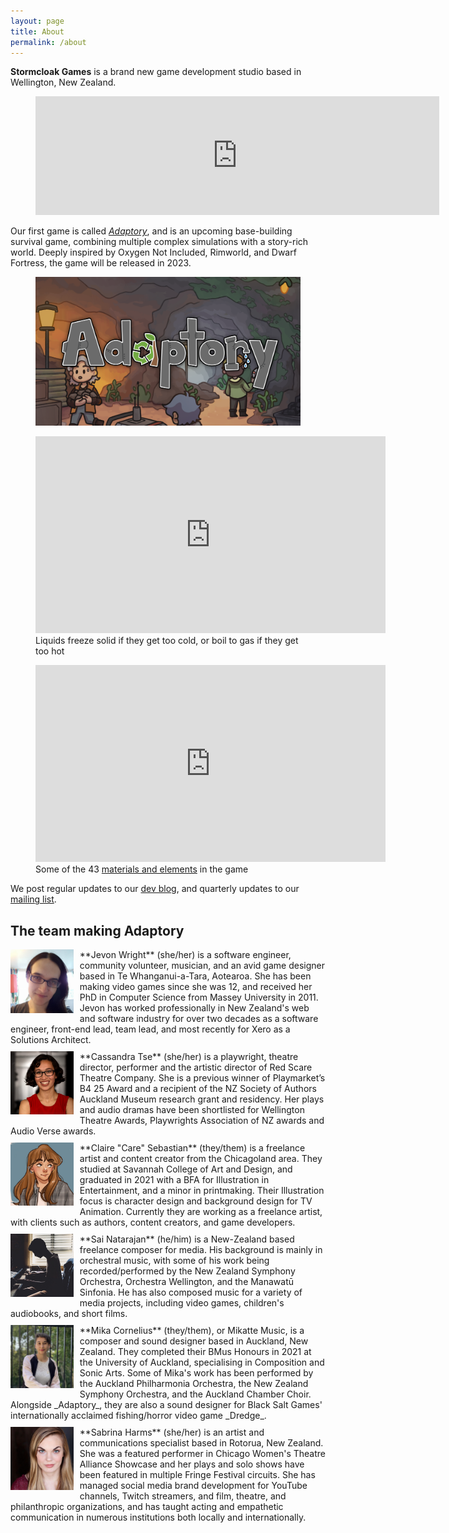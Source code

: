 ```yaml
---
layout: page
title: About
permalink: /about
---
```


**Stormcloak Games** is a brand new game development studio based in Wellington, New Zealand.

<figure class="steam">
  <iframe src="https://store.steampowered.com/widget/2201620/" frameborder="0" width="646" height="190"></iframe>
</figure>

Our first game is called _[Adaptory](https://adaptorygame.com)_, and is
an upcoming base-building survival game, combining multiple complex simulations with a story-rich world.
Deeply inspired by Oxygen Not Included, Rimworld, and Dwarf Fortress,
the game will be released in 2023.

<figure class="image">
  <a href="https://adaptorygame.com" class="game-title">
    <img src="/assets/images/adaptory 16x9@2x.png">
  </a>
</figure>

<figure class="video">
  <iframe width="560" height="315" src="https://www.youtube.com/embed/tsFQt1s6t-E" title="YouTube video player" frameborder="0" allow="accelerometer; autoplay; clipboard-write; encrypted-media; gyroscope; picture-in-picture" allowfullscreen></iframe>
  <figcaption>Liquids freeze solid if they get too cold, or boil to gas if they get too hot</figcaption>
</figure>

<figure class="video">
  <iframe width="560" height="315" src="https://www.youtube.com/embed/QkxMJ-fYSSI" title="YouTube video player" frameborder="0" allow="accelerometer; autoplay; clipboard-write; encrypted-media; gyroscope; picture-in-picture" allowfullscreen></iframe>
  <figcaption>Some of the 43 <a href="/2022/03/29/focusing-on-materials">materials and elements</a> in the game</figcaption>
</figure>

We post regular updates to our [dev blog](blog.md),
and quarterly updates to our [mailing list](updates.md).

## The team making Adaptory

<div style="clear:both;"></div>
<a href="https://jevon.org" target="_blank">
  <img src="/assets/images/team/facebook-2016.jpg" style="max-width:20%;float:left;margin-right:10px;margin-bottom:10px;">
</a>
**Jevon Wright** (she/her) is a software engineer, community volunteer, musician, and an avid
game designer based in Te Whanganui-a-Tara, Aotearoa. She has been making
video games since she was 12, and received her PhD in Computer Science from Massey University in 2011.
Jevon has worked professionally in New Zealand's web and software industry for over two decades
as a software engineer, front-end lead, team lead, and most recently for Xero as a Solutions Architect.

<div style="clear:both;height:10px;"></div>
<img src="/assets/images/team/cass2.jpg" style="max-width:20%;float:left;margin-right:10px;margin-bottom:10px;">
**Cassandra Tse** (she/her) is a playwright, theatre director, performer and the artistic director of Red Scare Theatre Company.
She is a previous winner of Playmarket’s B4 25 Award and a recipient of the NZ Society of Authors Auckland Museum research grant
and residency. Her plays and audio dramas have been shortlisted for Wellington Theatre Awards,
Playwrights Association of NZ awards and Audio Verse awards.

<div style="clear:both;height:10px;"></div>
<a href="https://clairesebastian.com" target="_blank">
  <img src="/assets/images/team/careously.png" style="max-width:20%;float:left;margin-right:10px;margin-bottom:10px;">
</a>
**Claire "Care" Sebastian** (they/them) is a freelance artist and content creator from the
Chicagoland area. They studied at Savannah College of Art and Design, and graduated
in 2021 with a BFA for Illustration in Entertainment, and a minor in printmaking.
Their Illustration focus is character design and background design for TV Animation.
Currently they are working as a freelance artist, with clients such as authors, content
creators, and game developers.

<div style="clear:both;height:10px;"></div>
<a href="https://www.viusstudios.com/" target="_blank">
  <img src="/assets/images/team/sai.jpg" style="max-width:20%;float:left;margin-right:10px;margin-bottom:10px;">
</a>
**Sai Natarajan** (he/him) is a New-Zealand based freelance composer for media.
His background is mainly in orchestral music, with some of his work being
recorded/performed by the New Zealand Symphony Orchestra, Orchestra Wellington,
and the Manawatū Sinfonia. He has also composed music for a variety of media projects,
including video games, children's audiobooks, and short films.

<div style="clear:both;height:10px;"></div>
<a href="https://mikattemusic.com/" target="_blank">
  <img src="/assets/images/team/mika.jpg" style="max-width:20%;float:left;margin-right:10px;margin-bottom:10px;">
</a>
**Mika Cornelius** (they/them), or Mikatte Music, is a composer and sound designer based in Auckland, New Zealand.
They completed their BMus Honours in 2021 at the University of Auckland, specialising in Composition and Sonic Arts.
Some of Mika's work has been performed by the Auckland Philharmonia Orchestra, the New Zealand Symphony Orchestra,
and the Auckland Chamber Choir.
Alongside _Adaptory_, they are also a sound designer for Black Salt Games' internationally acclaimed fishing/horror video game _Dredge_.

<div style="clear:both;height:10px;"></div>
<img src="/assets/images/team/sabrina.jpg" style="max-width:20%;float:left;margin-right:10px;margin-bottom:10px;">
**Sabrina Harms** (she/her) is an artist and communications specialist based in Rotorua, New Zealand.
She was a featured performer in Chicago Women's Theatre Alliance Showcase and
her plays and solo shows have been featured in multiple Fringe Festival circuits.
She has managed social media brand development for YouTube channels, Twitch streamers,
and film, theatre, and philanthropic organizations, and has taught
acting and empathetic communication in numerous institutions both locally and internationally.

